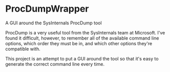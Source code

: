 # ProcDumpWrapper
A GUI around the SysInternals ProcDump tool

ProcDump is a very useful tool from the SysInternals team at Microsoft.  I've found it difficult, however, to remember all of the available
command line options, which order they must be in, and which other options they're compatible with.

This project is an attempt to put a GUI around the tool so that it's easy to generate the correct command line every time.
